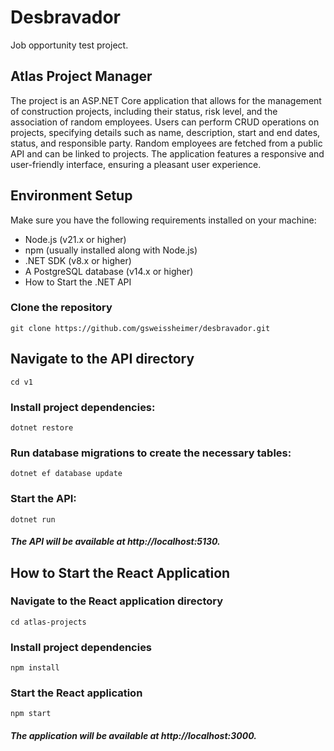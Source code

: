 # Desbravador
Job opportunity test project.

## Atlas Project Manager
The project is an ASP.NET Core application that allows for the management of construction projects, including their status, risk level, and the association of random employees. Users can perform CRUD operations on projects, specifying details such as name, description, start and end dates, status, and responsible party. Random employees are fetched from a public API and can be linked to projects. The application features a responsive and user-friendly interface, ensuring a pleasant user experience.

## Environment Setup
Make sure you have the following requirements installed on your machine:

- Node.js (v21.x or higher)
- npm (usually installed along with Node.js)
- .NET SDK (v8.x or higher)
- A PostgreSQL database (v14.x or higher)
- How to Start the .NET API

### Clone the repository
`git clone https://github.com/gsweissheimer/desbravador.git`

## Navigate to the API directory
`cd v1`

### Install project dependencies:
`dotnet restore`

### Run database migrations to create the necessary tables:
`dotnet ef database update`

### Start the API:
`dotnet run`

##### The API will be available at http://localhost:5130.

## How to Start the React Application

### Navigate to the React application directory
`cd atlas-projects`

### Install project dependencies
`npm install`

### Start the React application
`npm start`

##### The application will be available at http://localhost:3000.




